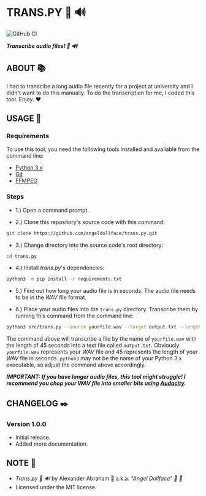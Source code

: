 # TRANS.PY :snake: :loud_sound:

![GitHub CI](https://github.com/angeldollface/trans.py/actions/workflows/python.yml/badge.svg)

***Transcribe audio files! :snake: :loud_sound:***

## ABOUT :books:

I had to transcibe a long audio file recently for a project at university and I didn't want to do this manually. To do the transcription for me, I coded this tool. Enjoy. :heart:

## USAGE :hammer:

### Requirements

To use this tool, you need the following tools installed and available from the command line:

- [Python 3.x](https://www.python.org/)
- [Git](https://git-scm.org)
- [FFMPEG](https://ffmpeg.org/)

### Steps

- 1.) Open a command prompt.

- 2.) Clone this repository's source code with this command:

```bash
git clone https://github.com/angeldollface/trans.py.git
```

- 3.) Change directory into the source code's root directory:

```bash
cd trans.py
```

- 4.) Install *trans.py*'s dependencies:

```bash
python3 -m pip install -r requirements.txt
```

- 5.) Find out how long your audio file is in seconds. The audio file needs to be in the *WAV* file format.

- 6.) Place your audio files into the `trans.py` directory. Transcribe them by running this command from the command line:

```bash
python3 src/trans.py --source yourfile.wav --target output.txt --length 45
```

The command above will transcribe a file by the name of `yourfile.wav` with the length of 45 seconds into a text file called `output.txt`. Obviously `yourfile.wav` represents your *WAV* file and 45 represents the length of your *WAV* file in seconds. `python3` may not be the name of your Python 3.x executable, so adjust the command above accordingly.

***IMPORTANT: If you have longer audio files, this tool might struggle! I recommend you chop your WAV file into smaller bits using [Audacity](https://audacityteam.org/).***

## CHANGELOG :black_nib:

### Version 1.0.0

- Initial release.
- Added more documentation.

## NOTE :scroll:

- *Trans.py :snake: :loud_sound:* by Alexander Abraham :black_heart: a.k.a. *"Angel Dollface" :dolls: :ribbon:*
- Licensed under the MIT license.

